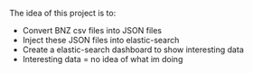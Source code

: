 The idea of this project is to:

- Convert BNZ csv files into JSON files
- Inject these JSON files into elastic-search
- Create a elastic-search dashboard to show interesting data
- Interesting data = no idea of what im doing


